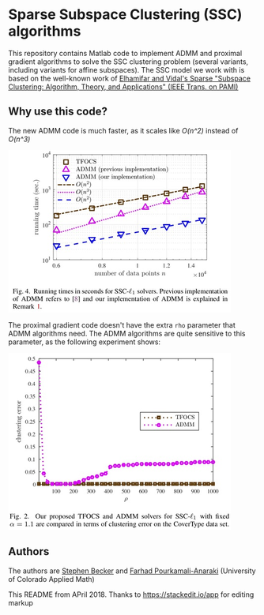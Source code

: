 
# Sparse Subspace Clustering (SSC) algorithms

This repository contains Matlab code to implement ADMM and proximal gradient algorithms to solve the SSC clustering problem (several variants, including variants for affine subspaces). The SSC model we work with is based on the well-known work of [Elhamifar and Vidal's Sparse "Subspace Clustering: Algorithm, Theory, and Applications" (IEEE Trans. on PAMI)](https://scholar.google.com/scholar?cluster=7262850065108933522&hl=en&as_sdt=0,6&as_vis=1)

## Why use this code?

The new ADMM code is much faster, as it scales like *O(n^2)* instead of *O(n^3)*

![Scaling](figs/Fig4.jpg?raw=true "Good Scaling")

The proximal gradient code doesn't have the extra `rho` parameter that ADMM algorithms need. The ADMM algorithms are quite sensitive to this parameter, as the following experiment shows:

![Parameters](figs/Fig2.jpg?raw=true "Parameter Issues")

## Authors
The authors are [Stephen Becker](http://amath.colorado.edu/faculty/becker/) and [Farhad Pourkamali-Anaraki](http://www.pourkamali.com/) (University of Colorado Applied Math)

This README from APril 2018. Thanks to https://stackedit.io/app for editing markup
